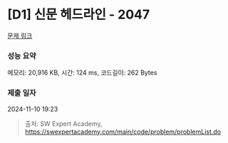 # [D1] 신문 헤드라인 - 2047 

[문제 링크](https://swexpertacademy.com/main/code/problem/problemDetail.do?contestProbId=AV5QKsLaAy0DFAUq) 

### 성능 요약

메모리: 20,916 KB, 시간: 124 ms, 코드길이: 262 Bytes

### 제출 일자

2024-11-10 19:23



> 출처: SW Expert Academy, https://swexpertacademy.com/main/code/problem/problemList.do